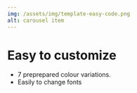 ```yaml
---
img: /assets/img/template-easy-code.png
alt: carousel item
---
```

<h1>Easy to customize</h1>
<ul class="list-style-none">
  <li>7 preprepared colour variations.</li>
  <li>Easily to change fonts</li>
</ul>
